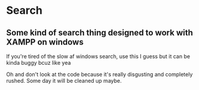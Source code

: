 # Search

## Some kind of search thing designed to work with XAMPP on windows

If you're tired of the slow af windows search, use this I guess but it can be kinda buggy bcuz like yea

Oh and don't look at the code because it's really disgusting and completely rushed. Some day it will be cleaned up maybe.

